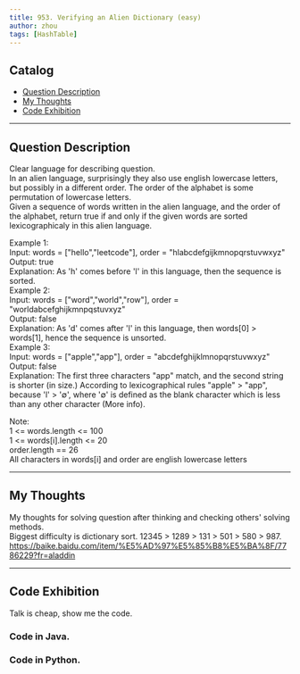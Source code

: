 ```yaml
---
title: 953. Verifying an Alien Dictionary (easy)                 
author: zhou      
tags: [HashTable]          
---
```


       

## Catalog  
+ [Question Description](#partI)
+ [My Thoughts](#partII)
+ [Code Exhibition](#partIII)

----------------------------------

## Question Description
Clear language for describing question.    
In an alien language, surprisingly they also use english lowercase letters, but possibly in a different order. The order of the alphabet is some permutation of lowercase letters.     
Given a sequence of words written in the alien language, and the order of the alphabet, return true if and only if the given words are sorted lexicographicaly in this alien language.     

Example 1:     
Input: words = ["hello","leetcode"], order = "hlabcdefgijkmnopqrstuvwxyz"     
Output: true     
Explanation: As 'h' comes before 'l' in this language, then the sequence is sorted.    
Example 2:    
Input: words = ["word","world","row"], order = "worldabcefghijkmnpqstuvxyz"    
Output: false    
Explanation: As 'd' comes after 'l' in this language, then words[0] > words[1], hence the sequence is unsorted.    
Example 3:     
Input: words = ["apple","app"], order = "abcdefghijklmnopqrstuvwxyz"    
Output: false     
Explanation: The first three characters "app" match, and the second string is shorter (in size.) According to lexicographical rules "apple" > "app", because 'l' > '∅', where '∅' is defined as the blank character which is less than any other character (More info).    

Note:    
1 <= words.length <= 100   
1 <= words[i].length <= 20   
order.length == 26    
All characters in words[i] and order are english lowercase letters      


----------------------------------

## My Thoughts
My thoughts for solving question after thinking and checking others' solving methods.        
Biggest difficulty is dictionary sort. 12345 > 1289 > 131 > 501 > 580 > 987.         
https://baike.baidu.com/item/%E5%AD%97%E5%85%B8%E5%BA%8F/7786229?fr=aladdin     







----------------------------------

## Code Exhibition
Talk is cheap, show me the code.    
### Code in Java.     



### Code in Python.   



